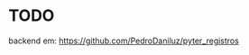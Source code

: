 # TODO

backend em: <a href="https://github.com/PedroDaniluz/pyter_registros">https://github.com/PedroDaniluz/pyter_registros</a>
